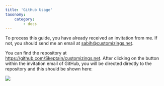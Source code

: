 ```yaml
---
title: 'GitHub Usage'
taxonomy:
    category:
        - docs
---
```


To process this guide, you have already received an invitation from me. If not, you should send me an email at sabih@customizings.net.

You can find the repository at https://github.com/Skeptain/customizings.net. After clicking on the button within the invitation email of GitHub, you will be directed directly to the repository and this should be shown here:

![](http://customizings.net/images/repository.png)